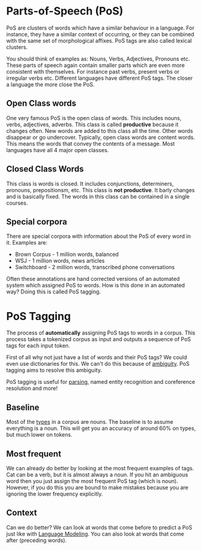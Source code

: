 # Parts-of-Speech (PoS)

PoS are clusters of words which have a similar behaviour in a language. For instance, they have a similar context of occurring, or they can be combined with the same set of morphological affixes. PoS tags are also called lexical clusters. 

You should think of examples as: Nouns, Verbs, Adjectives, Pronouns etc. These parts of speech again contain smaller parts which are even more consistent with themselves. For instance past verbs, present verbs or irregular verbs etc. Different languages have different PoS tags. The closer a language the more close the PoS. 

## Open Class words
One very famous PoS is the open class of words. This includes nouns, verbs, adjectives, adverbs. This class is called **productive** because it changes often. New words are added to this class all the time. Other words disappear or go undercover. Typically, open class words are content words. This means the words that convey the contents of a message. Most languages have all 4 major open classes.

## Closed Class Words
This class is words is closed. It includes conjunctions, determiners, pronouns, prepositionsm, etc. This class is **not productive**. It barly changes and is basically fixed. The words in this class can be contained in a single courses. 


## Special corpora 
There are special corpora with information about the PoS of every word in it. Examples are:
- Brown Corpus - 1 million words, balanced
- WSJ - 1 million words, news articles 
- Switchboard - 2 million words, transcribed phone conversations

Often these annotations are hand corrected versions of an automated system which assigned PoS to words. How is this done in an automated way? Doing this is called PoS tagging. 

# PoS Tagging
The process of **automatically** assigning PoS tags to words in a corpus. This process takes a tokenized corpus as input and outputs a sequence of PoS tags for each input token. 

First of all why not just have a list of words and their PoS tags? We could even use dictionaries for this. We can't do this because of [ambiguity](Ambiguity.md). PoS tagging aims to resolve this ambiguity.  

PoS tagging is useful for [parsing](parsing.md), named entity recognition and coreference resolution and more!

## Baseline
Most of the [types](Type.md) in a corpus are nouns. The baseline is to assume everything is a noun. This will get you an accuracy of around 60% on types, but much lower on tokens.  

## Most frequent 
We can already do better by looking at the most frequent examples of tags. Cat can be a verb, but it is almost always a noun. If you hit an ambiguous word then you just assign the most frequent PoS tag (which is noun). However, if you do this you are bound to make mistakes because you are ignoring the lower frequency explicitly. 

## Context
Can we do better? We can look at words that come before to predict a PoS just like with [Language Modeling](Language%20Modeling.md). You can also look at words that come after (preceding words).